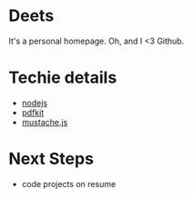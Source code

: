 
Deets
=======

It's a personal homepage.
Oh, and I &lt;3 Github.

Techie details
==============

- [nodejs](http://nodejs.org)
- [pdfkit](http://pdfkit.org/)
- [mustache.js](https://github.com/janl/mustache.js)

Next Steps
==========

- code projects on resume

